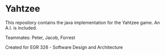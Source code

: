 # Yahtzee
This repository contains the java implementation for the Yahtzee game. An A.I. is included.

Teammates: Peter, Jacob, Forrest

Created for EGR 326 - Software Design and Architecture